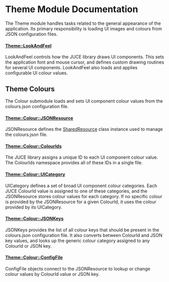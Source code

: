 # Theme Module Documentation
The Theme module handles tasks related to the general appearance of the application. Its primary responsibility is loading UI images and colours from JSON configuration files.

#### [Theme\::LookAndFeel](../../Source/GUI/Theme/Theme_LookAndFeel.h)
LookAndFeel controls how the JUCE library draws UI components. This sets the application font and mouse cursor, and defines custom drawing routines for several UI components. LookAndFeel also loads and applies configurable UI colour values.

## Theme Colours
The Colour submodule loads and sets UI component colour values from the colours.json configuration file.

#### [Theme\::Colour\::JSONResource](../../Source/GUI/Theme/Colour/Theme_Colour_JSONResource.h)
JSONResource defines the [SharedResource](./SharedResource.md) class instance used to manage the colours.json file.

#### [Theme\::Colour\::ColourIds](../../Source/GUI/Theme/Colour/Theme_Colour_ColourIds.h)
The JUCE library assigns a unique ID to each UI component colour value. The ColourIds namespace provides all of these IDs in a single file.

#### [Theme\::Colour\::UICategory](../../Source/GUI/Theme/Colour/Theme_Colour_UICategory.h)
UICategory defines a set of broad UI component colour categories. Each JUCE ColourId value is assigned to one of these categories, and the JSONResource stores colour values for each category. If no specific colour is provided by the JSONResource for a given ColourId, it uses the colour provided by its UICategory.

#### [Theme\::Colour\::JSONKeys](../../Source/GUI/Theme/Colour/Theme_Colour_JSONKeys.h)
JSONKeys provides the list of all colour keys that should be present in the colours.json configuration file. It also converts between ColourId and JSON key values, and looks up the generic colour category assigned to any ColourId or JSON key.

#### [Theme\::Colour\::ConfigFile](../../Source/GUI/Theme/Colour/Theme_Colour_ConfigFile.h)
ConfigFile objects connect to the JSONResource to lookup or change colour values by ColourId value or JSON key.
